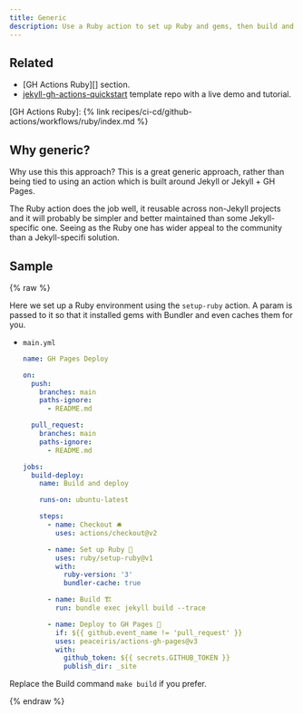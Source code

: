 ```yaml
---
title: Generic
description: Use a Ruby action to set up Ruby and gems, then build and add a generic deploy step
---
```



## Related

- [GH Actions Ruby][] section.
- [jekyll-gh-actions-quickstart][] template repo with a live demo and tutorial.

[jekyll-gh-actions-quickstart]: https://github.com/MichaelCurrin/jekyll-gh-actions-quickstart
[GH Actions Ruby]: {% link recipes/ci-cd/github-actions/workflows/ruby/index.md %}


## Why generic?

Why use this this approach? This is a great generic approach, rather than being tied to using an action which is built around Jekyll or Jekyll + GH Pages.

The Ruby action does the job well, it reusable across non-Jekyll projects and it will probably be simpler and better maintained than some Jekyll-specific one. Seeing as the Ruby one has wider appeal to the community than a Jekyll-specifi solution.


## Sample

{% raw %}

Here we set up a Ruby environment using the `setup-ruby` action. A param is passed to it so that it installed gems with Bundler and even caches them for you.

- `main.yml`
    ```yaml
    name: GH Pages Deploy

    on:
      push:
        branches: main
        paths-ignore:
          - README.md

      pull_request:
        branches: main
        paths-ignore:
          - README.md

    jobs:
      build-deploy:
        name: Build and deploy

        runs-on: ubuntu-latest

        steps:
          - name: Checkout 🛎️
            uses: actions/checkout@v2

          - name: Set up Ruby 💎
            uses: ruby/setup-ruby@v1
            with:
              ruby-version: '3'
              bundler-cache: true

          - name: Build 🏗
            run: bundle exec jekyll build --trace

          - name: Deploy to GH Pages 🚀
            if: ${{ github.event_name != 'pull_request' }}
            uses: peaceiris/actions-gh-pages@v3
            with:
              github_token: ${{ secrets.GITHUB_TOKEN }}
              publish_dir: _site
    ```

Replace the Build command `make build` if you prefer.

{% endraw %}
